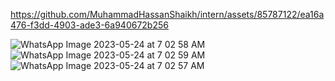

https://github.com/MuhammadHassanShaikh/intern/assets/85787122/ea16a476-f3dd-4903-ade3-6a940672b256

![WhatsApp Image 2023-05-24 at 7 02 58 AM](https://github.com/MuhammadHassanShaikh/intern/assets/85787122/920757dd-e783-432f-8eb6-700f2d40c772) ![WhatsApp Image 2023-05-24 at 7 02 59 AM](https://github.com/MuhammadHassanShaikh/intern/assets/85787122/09c21350-7f30-4cf6-a843-0ea440cb0fe0)
![WhatsApp Image 2023-05-24 at 7 02 57 AM](https://github.com/MuhammadHassanShaikh/intern/assets/85787122/d3ceba19-7aef-47e4-b21a-b96e23dce833)
